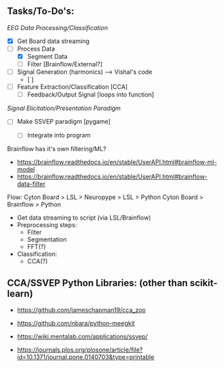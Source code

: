 ## Tasks/To-Do's:

_EEG Data Processing/Classification_
- [X] Get Board data streaming
- [ ] Process Data
  - [X] Segment Data
  - [ ] Filter [Brainflow/External?]
- [ ] Signal Generation (harmonics) --> Vishal's code
  - [ ] 
- [ ] Feature Extraction/Classification [CCA]
  - [ ] Feedback/Output Signal [loops into function]

_Signal Elicitation/Presentation Paradigm_
- [ ] Make SSVEP paradigm [pygame]
  - [ ] Integrate into program



Brainflow has it's own filtering/ML?
- https://brainflow.readthedocs.io/en/stable/UserAPI.html#brainflow-ml-model
- https://brainflow.readthedocs.io/en/stable/UserAPI.html#brainflow-data-filter


Flow:
Cyton Board > LSL > Neuropype > LSL > Python
Cyton Board > Brainflow > Python

- Get data streaming to script (via LSL/Brainflow)
- Preprocessing steps:
  - Filter
  - Segmentation
  - FFT(?)
- Classification:
  - CCA(?)




## CCA/SSVEP Python Libraries: (other than scikit-learn)
- https://github.com/jameschapman19/cca_zoo
- https://github.com/nbara/python-meegkit
- https://wiki.mentalab.com/applications/ssvep/

- https://journals.plos.org/plosone/article/file?id=10.1371/journal.pone.0140703&type=printable